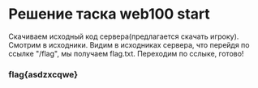 # Решение таска web100 start

Скачиваем исходный код сервера(предлагается скачать игроку). Смотрим в исходники. Видим в исходниках сервера, что перейдя по ссылке "/flag", мы получаем flag.txt. Переходим по сслыке, готово!

### flag{asdzxcqwe}
